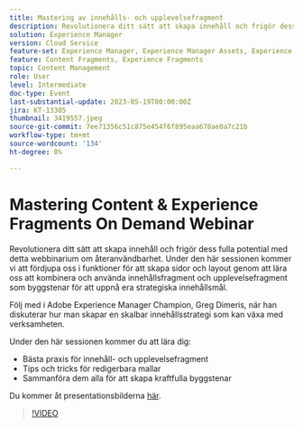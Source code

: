 ```yaml
---
title: Mastering av innehålls- och upplevelsefragment
description: Revolutionera ditt sätt att skapa innehåll och frigör dess fulla potential med detta webbinarium om återanvändbarhet.
solution: Experience Manager
version: Cloud Service
feature-set: Experience Manager, Experience Manager Assets, Experience Manager Sites
feature: Content Fragments, Experience Fragments
topic: Content Management
role: User
level: Intermediate
doc-type: Event
last-substantial-update: 2023-05-19T00:00:00Z
jira: KT-13305
thumbnail: 3419557.jpeg
source-git-commit: 7ee71356c51c875e454f6f895eaa678ae0a7c21b
workflow-type: tm+mt
source-wordcount: '134'
ht-degree: 0%

---
```



# Mastering Content &amp; Experience Fragments On Demand Webinar

Revolutionera ditt sätt att skapa innehåll och frigör dess fulla potential med detta webbinarium om återanvändbarhet. Under den här sessionen kommer vi att fördjupa oss i funktioner för att skapa sidor och layout genom att lära oss att kombinera och använda innehållsfragment och upplevelsefragment som byggstenar för att uppnå era strategiska innehållsmål.

Följ med i Adobe Experience Manager Champion, Greg Dimeris, när han diskuterar hur man skapar en skalbar innehållsstrategi som kan växa med verksamheten.

Under den här sessionen kommer du att lära dig:

* Bästa praxis för innehåll- och upplevelsefragment
* Tips och tricks för redigerbara mallar
* Sammanföra dem alla för att skapa kraftfulla byggstenar

Du kommer åt presentationsbilderna [här](../../assets/experience-manager/may2023/mastering-content-and-experience-fragments/AEM_Content_fragments_and_Experience_Fragments_Webinar_Session_Final.pdf).

>[!VIDEO](https://video.tv.adobe.com/v/3419557/?learn=on)

